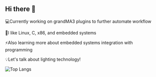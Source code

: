 ## Hi there 👋

<!--
**4ubiks/4ubiks** is a ✨ _special_ ✨ repository because its `README.md` (this file) appears on your GitHub profile.

Here are some ideas to get you started:

- 🔭 I’m currently working on ...
- 🌱 I’m currently learning ...
- 👯 I’m looking to collaborate on ...
- 🤔 I’m looking for help with ...
- 💬 Ask me about ...
- 📫 How to reach me: ...
- 😄 Pronouns: ...
- ⚡ Fun fact: ...
-->

💻Currently working on grandMA3 plugins to further automate workflow

🌱I like Linux, C, x86, and embedded systems

⚡Also learning more about embedded systems integration with programming

💡Let's talk about lighting technology!

![Top Langs](https://github-readme-stats.vercel.app/api/top-langs/?username=4ubiks&hide=javascript&theme=tokyonight)
